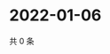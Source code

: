 # 2022-01-06

共 0 条

<!-- BEGIN WEIBO -->
<!-- 最后更新时间 Thu Jan 06 2022 18:10:06 GMT+0800 (China Standard Time) -->

<!-- END WEIBO -->
